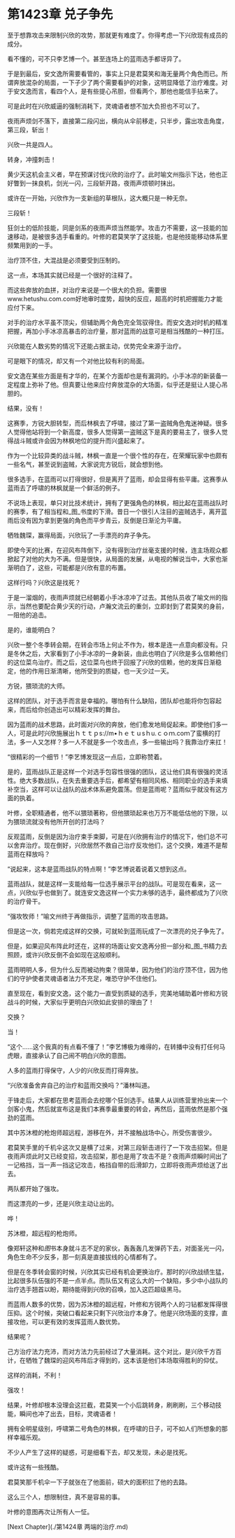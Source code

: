 # 第1423章 兑子争先

至于想靠攻击来限制兴欣的攻势，那就更有难度了。你得考虑一下兴欣现有成员的成分。

看不懂的，可不只李艺博一个。甚至连场上的蓝雨选手都讶异了。

于是到最后，安文逸所需要看管的，事实上只是君莫笑和海无量两个角色而已。所谓奔放混杂的局面，一下子少了两个需要看护的对象，这明显降低了治疗难度。对于安文逸而言，看四个人，是有些提心吊胆，但看两个，那他也能信手拈来了。

可是此时在兴欣威逼的强制消耗下，灵魂语者想不加大负担也不可以了。

夜雨声烦剑不落下，直接第二段闪出，横向从伞前移走，只半步，露出攻击角度，第三段，斩出！

兴欣一共是四人。

转身，冲撞刺击！

黄少天这机会主义者，早在预谋讨伐兴欣的治疗了。此时喻文州指示下达，他也正好瞥到一抹良机，剑光一闪，三段斩开路，夜雨声烦顿时抹出。

或许在一开始，兴欣作为一支新组的草根队，这大概只是一种无奈。

三段斩！

狂剑士的低阶技能，同是剑系的夜雨声烦当然能学。攻击力不需要，这一技能的加速移动，是被很多选手看重的。叶修的君莫笑学了这技能，也是他技能移动体系里频繁用到的一手。

治疗顶不住，大混战是必须要受到压制的。

这一点，本场其实就已经是一个很好的注释了。

而这些奔放的血拼，对治疗来说是一个很大的负担。需要很www.hetushu.com.com好地审时度势，超快的反应，超高的时机把握能力才能应付下来。

对手的治疗水平虽不顶尖，但辅助两个角色完全驾驭得住。而安文逸对时机的精准把握，再加小手冰凉高暴击的治疗量，那对蓝雨的战意可是相当残酷的一种打压。

兴欣能在人数劣势的情况下还能占据主动，优势完全来源于治疗。

可是眼下的情况，却又有一个对他比较有利的局面。

安文逸在某些方面是有才华的，在某个方面却也是有漏洞的。小手冰凉的新装备一定程度上弥补了他。但真要让他来应付奔放混杂的大场面，似乎还是挺让人提心吊胆的。

结果，没有！

这赛季，方锐大胆转型，而后林枫去了呼啸，接过了第一盗贼角色鬼迷神疑。很多人觉得他站将到一个新高度，很多人觉得第一盗贼这下是真的要易主了，很多人觉得战斗贼或许会因为林枫地位的提升而兴盛起来了。

作为一个比较异类的战斗贼，林枫一直是一个很个性的存在，在荣耀玩家中也颇有一些名气，甚至说到盗贼，大家说完方锐后，就会想到他。

很多选手，在蓝雨可以打得很好，但是离开了蓝雨，却会显得有些平庸。这赛季从蓝雨去了呼啸的林枫就是一个鲜活的例子。

不说场上表现，单只对比技术统计，拥有了更强角色的林枫，相比起在蓝雨战队时的赛季，有了相当程和_图_书度的下滑。昔日一个很引人注目的盗贼选手，离开蓝雨后没有因为拿到更强的角色而平步青云，反倒是日渐沦为平庸。

牺牲魏琛，赢得局面，兴欣玩了一手漂亮的弃子争先。

即使今天的比赛，在迎风布阵倒下，没有得到治疗丝毫支援的时候，连主场观众都掀起了对他的大为不满。但是很快，从局面的发展，从电视的解说当中，大家也渐渐明白了，这些，可能都是兴欣有意的布置。

这样行吗？兴欣这是找死？

于是一溜烟的，夜雨声烦就已经朝着小手冰凉冲了过去。其他队员收了喻文州的指示，当然也要配合黄少天的行动，卢瀚文流云的重剑，立即封到了君莫笑的身前，一阻他的追击。

是的，谁能明白？

兴欣一整个冬季转会期，在转会市场上何止不作为，根本是连一点意向都没有。只是冬休之后，大家看到了小手冰凉的一身新装，由此也明白了兴欣是多么信赖他们的这位菜鸟治疗。而之后，这位菜鸟也终于回报了兴欣的信赖，他的发挥日渐稳定，他的作用日渐清晰，他所受到的质疑，也一天少过一天。

方锐，猥琐流的大师。

这样的团队，对于选手而言是幸福的。哪怕有什么缺陷，团队却也能将你包容起来，而后给你创造出可以精彩发挥的舞台。

因为蓝雨的战术思路，此时面对兴欣的奔放，他们愈发地局促起来。即使他们多一人，可是此时兴欣施展出ｈｔｔｐs://m•ｈｅｔｕsｈu.ｃｏｍ.coｍ了蛮横的打法，多一人又怎样？多一人不就是多一个攻击点，多一些输出吗？我靠治疗来扛！

“很精彩的一个细节！”李艺博发现这一点后，立即称赞着。

是的，蓝雨战队正是这样一个对选手包容性很强的团队，这让他们具有很强的灵活性。绝大多数战队，在失去重要选手后，都希望有相同风格、相同职业的选手来填补空当，这样可以让战队的战术体系避免震荡。但是蓝雨呢？蓝雨似乎就没有这方面的执着。

叶修，全职精通者，他不以猥琐著称，但他猥琐起来也万万不能低估他的下限，以为猥琐流就没有他所开创的打法吗？

反观蓝雨，反倒是因为治疗束手束脚，可是在兴欣拥有治疗的情况下，他们总不可以舍弃治疗。现在倒好，兴欣居然不救自己治疗反攻他们，这个交换，难道不是帮蓝雨在释放吗？

“说起来，这本是蓝雨战队的特点啊！”李艺博说着说着又想到这点。

蓝雨战队，就是这样一支能给每一位选手展示平台的战队。可是现在看来，这一点，兴欣似乎也做到了。就连安文逸这样一个实力未够的选手，最终都成为了兴欣的治疗骨干。

“强攻牧师！”喻文州终于再做指示，调整了蓝雨的攻击思路。

但是这一次，倘若完成这样的交换，可就轮到蓝雨玩成了一次漂亮的兑子争先了。

但是，如果迎风布阵此时还在，这样的场面让安文逸再分担一部分和_图_书精力去照顾，或许兴欣反倒不会如现在这般顺利。

蓝雨明明人多，但为什么反而被动拘束？很简单，因为他们的治疗顶不住，因为他们的守护使者灵魂语者法力不充足，唯恐守护不住他们。

直至现在，看到安文逸，这个能力一直受到质疑的选手，完美地辅助着叶修和方锐战斗的时候，大家似乎更明白兴欣如此安排的理由了！

交换？

当！

“这个……这个我真的有点看不懂了！”李艺博极为难得的，在转播中没有打任何马虎眼，直接承认了自己闹不明白兴欣的意图。

人多的蓝雨打得保守，人少的兴欣反而打得奔放。

“兴欣准备舍弃自己的治疗和蓝雨交换吗？”潘林叫道。

于锋走后，大家都在思考蓝雨会去挖哪个狂剑选手。结果人从训练营里拎出来一个剑客小鬼，然后就宣布这是我们本赛季最重要的转会，再然后，蓝雨依然是那个强劲的蓝雨。

其中苏沐橙的枪炮师超远程，游移在外，并不接触战场中心，所受伤害很少。

君莫笑手里的千机伞这次又是横了过来，对第三段斩击进行了一下攻击招架。但是夜雨声烦此时又已经变招，攻击招架，那也是用了攻击不是？夜雨声烦瞬时间出了一记格挡，当一声一挡这记攻击，格挡自带的后滑卸力，立即将夜雨声烦给送了出去。

两队都开始了强攻。

而这漂亮的一步，还是兴欣主动让出的。

哗！

苏沐橙，超远程的枪炮师。

像郑轩这种和*图*书本身就斗志不足的家伙，轰轰轰几发弹药下去，对面圣光一闪，角色生命不少反多，那一刻真是直接拔线的心情都有了。

但是在冬季转会窗的时候，兴欣其实已经有机会更换治疗。那时的兴欣战绩生猛，比起很多队伍强的不是一点半点。而队伍又有这么大的一个缺陷，多少中小战队的治疗选手翘首以盼，期待能得到兴欣的召唤，加入这匹超级黑马。

而蓝雨人数多的优势，因为苏沐橙的超远程，叶修和方锐两个人的刁钻都发挥得很压抑。这个时候，突破口看起来只剩下兴欣治疗本身了。他是兴欣场面的支撑，直接攻他，可以更有效的发挥蓝雨人数优势。

结果呢？

己方治疗法力充沛，而对方法力先前经过了大量消耗。这个对比，是兴欣千方百计，在牺牲了魏琛的迎风布阵后才得到的，这本该是他们本场取得胜利的仰仗。

这样的消耗，不利！

强攻！

结果，叶修却根本没理会这拦截，君莫笑一个小后跳转身，刷刷刷，三个移动技能，瞬间也冲了出去，目标，灵魂语者！

拥有全明星级别，呼啸第二号角色的林枫，在呼啸的日子，可不如人们所想象的那样幸福乐观。

不少人产生了这样的疑惑，可是细看下去，却又发现，未必是找死。

或许这有一些残酷。

君莫笑那千机伞一下子就张在了他面前，硕大的面积拦了他的去路。

这么三个人，想限制住，真不是容易的事。

叶修的意图再次让所有人一怔。



[Next Chapter](./第1424章 两端的治疗.md)